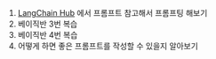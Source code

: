 1. [LangChain Hub](https://smith.langchain.com/hub) 에서 프롬프트 참고해서 프롬프팅 해보기
2. 베이직반 3번 복습
3. 베이직반 4번 복습
4. 어떻게 하면 좋은 프롬프트를 작성할 수 있을지 알아보기
